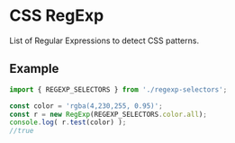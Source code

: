 # CSS RegExp
List of Regular Expressions to detect CSS patterns.

## Example
```typescript
import { REGEXP_SELECTORS } from './regexp-selectors';

const color = 'rgba(4,230,255, 0.95)';
const r = new RegExp(REGEXP_SELECTORS.color.all);
console.log( r.test(color) );
//true
```
